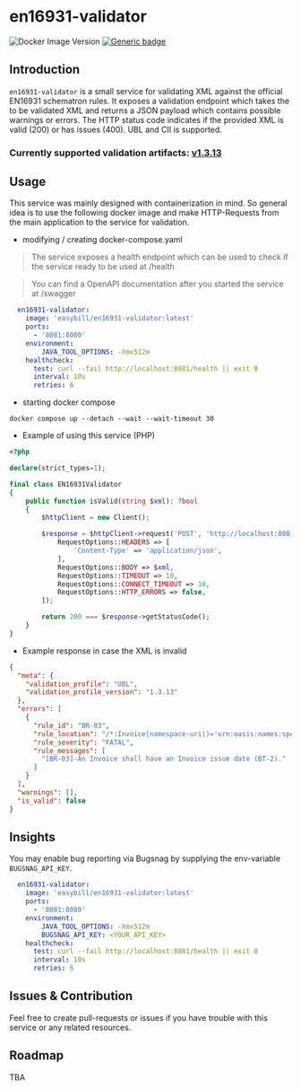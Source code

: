 # en16931-validator
![Docker Image Version](https://img.shields.io/docker/v/easybill/en16931-validator)
[![Generic badge](https://img.shields.io/badge/License-MIT-blue.svg)]()

## Introduction
`en16931-validator` is a small service for validating XML against the official
EN16931 schematron rules. It exposes a validation endpoint which takes the
to be validated XML and returns a JSON payload which contains possible warnings or errors. The HTTP status code indicates if the
provided XML is valid (200) or has issues (400). UBL and CII is supported.

### Currently supported validation artifacts: [v1.3.13](https://github.com/ConnectingEurope/eInvoicing-EN16931/releases/tag/validation-1.3.13)

## Usage
This service was mainly designed with containerization in mind. So general idea is to use the following
docker image and make HTTP-Requests from the main application to the service for validation.

- modifying / creating docker-compose.yaml

> The service exposes a health endpoint which can be used to check if the service ready to be used at /health

> You can find a OpenAPI documentation after you started the service at /swagger
```yaml
  en16931-validator:
    image: 'easybill/en16931-validator:latest'
    ports:
      - '8081:8080'
    environment:
        JAVA_TOOL_OPTIONS: -Xmx512m
    healthcheck:
      test: curl --fail http://localhost:8081/health || exit 0
      interval: 10s
      retries: 6
```

- starting docker compose
```
docker compose up --detach --wait --wait-timeout 30
```

- Example of using this service (PHP)
```PHP
<?php

declare(strict_types=1);

final class EN16931Validator
{
    public function isValid(string $xml): ?bool
    {
        $httpClient = new Client();

        $response = $httpClient->request('POST', 'http://localhost:8081/validation', [
            RequestOptions::HEADERS => [
                'Content-Type' => 'application/json',
            ],
            RequestOptions::BODY => $xml,
            RequestOptions::TIMEOUT => 10,
            RequestOptions::CONNECT_TIMEOUT => 10,
            RequestOptions::HTTP_ERRORS => false,
        ]);

        return 200 === $response->getStatusCode();
    }
}
```

- Example response in case the XML is invalid

```JSON
{
  "meta": {
    "validation_profile": "UBL",
    "validation_profile_version": "1.3.13"
  },
  "errors": [
    {
      "rule_id": "BR-03",
      "rule_location": "/*:Invoice[namespace-uri()='urn:oasis:names:specification:ubl:schema:xsd:Invoice-2'][1]",
      "rule_severity": "FATAL",
      "rule_messages": [
        "[BR-03]-An Invoice shall have an Invoice issue date (BT-2)."
      ]
    }
  ],
  "warnings": [],
  "is_valid": false
}
```

## Insights
You may enable bug reporting via Bugsnag by supplying the env-variable `BUGSNAG_API_KEY`.
```yaml
  en16931-validator:
    image: 'easybill/en16931-validator:latest'
    ports:
      - '8081:8080'
    environment:
        JAVA_TOOL_OPTIONS: -Xmx512m
        BUGSNAG_API_KEY: <YOUR_API_KEY>
    healthcheck:
      test: curl --fail http://localhost:8081/health || exit 0
      interval: 10s
      retries: 6
```

## Issues & Contribution
Feel free to create pull-requests or issues if you have trouble with this service or any related resources. 

## Roadmap
TBA